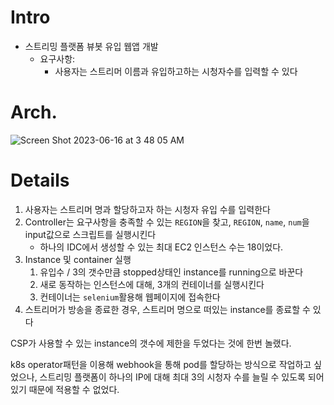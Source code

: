 # Intro

-   스트리밍 플랫폼 뷰봇 유입 웹앱 개발
    -   요구사항:
        -   사용자는 스트리머 이름과 유입하고하는 시청자수를 입력할 수 있다

# Arch.

![Screen Shot 2023-06-16 at 3 48 05 AM](https://github.com/S-hayeon/archive/assets/25574165/e36dcf60-f734-4135-b85b-22da183c0b4a)

# Details

1.  사용자는 스트리머 명과 할당하고자 하는 시청자 유입 수를 입력한다
2.  Controller는 요구사항을 충족할 수 있는 `REGION`을 찾고, `REGION`, `name`, `num`을 input값으로 스크립트를 실행시킨다
    -   하나의 IDC에서 생성할 수 있는 최대 EC2 인스턴스 수는 18이었다.
3.  Instance 및 container 실행
    1.  유입수 / 3의 갯수만큼 stopped상태인 instance를 running으로 바꾼다
    2.  새로 동작하는 인스턴스에 대해, 3개의 컨테이너를 실행시킨다
    3.  컨테이너는 `selenium`활용해 웹페이지에 접속한다
4.  스트리머가 방송을 종료한 경우, 스트리머 명으로 떠있는 instance를 종료할 수 있다

CSP가 사용할 수 있는 instance의 갯수에 제한을 두었다는 것에 한번 놀랬다.

k8s operator패턴을 이용해 webhook을 통해 pod를 할당하는 방식으로 작업하고 싶었으나, 스트리밍 플랫폼이 하나의 IP에 대해 최대 3의 시청자 수를 늘릴 수 있도록 되어있기 때문에 적용할 수 없었다.
